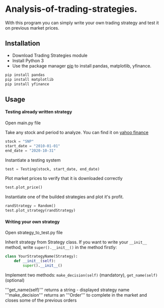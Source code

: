 # Analysis-of-trading-strategies.
With this program you can simply write your own trading strategy and test it on previous market prices.

## Installation
- Download Trading Strategies module
- Install Python 3
- Use the package manager [pip](https://pip.pypa.io/en/stable/) to install pandas, matplotlib, yfinance.

```bash
pip install pandas
pip install matplotlib
pip install yfinance
```
 
## Usage
#### Testing already written strategy
Open main.py file

Take any stock and period to analyze. You can find it on [yahoo finance](https://finance.yahoo.com/)
```python
stock = "SNP"
start_date = "2010-01-01"
end_date = "2020-10-31"
```

Instantiate a testing system
```python
test = Testing(stock, start_date, end_date)
```
Plot market prices to verify that it is downloaded correctly
```python
test.plot_price()
```

Instantiate one of the builded strategies and plot it's profit.
```python
randStrategy = Random()
test.plot_strategy(randStrategy)
```

#### Writing your own strategy
Open strategy_to_test.py file

Inherit strategy from Strategy class. If you want to write your ```__init__``` method, write ```super().__init__()``` in the method firstly:
```python
class YourStrategyName(Strategy):
    def __init__(self):
        super().__init__()
```

Implement two methods: ```make_decision(self)``` (mandatory), ```get_name(self)``` (optional)

'''get_name(self)''' returns a string - displayed strategy name
'''make_decision''' returns an '''Order''' to complete in the market and closes some of the previous orders


